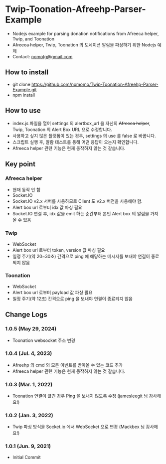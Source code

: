 # Twip-Toonation-Afreehp-Parser-Example

- Nodejs example for parsing donation notifications from Afreeca helper, Twip, and Toonation
- ~~Afreeca helper~~, Twip, Toonation 의 도네이션 알림을 파싱하기 위한 Nodejs 예제
- Contact: nomotg@gmail.com

## How to install

- git clone https://github.com/nomomo/Twip-Toonation-Afreehp-Parser-Example.git
- npm install

## How to use

- index.js 파일을 열어 settings 의 alertbox_url 을 자신의 ~~Afreeca helper~~, Twip, Toonation 의 Alert Box URL 으로 수정합니다.
- 사용하고 싶지 않은 플랫폼이 있는 경우, settings 의 use 를 false 로 바꿉니다.
- 스크립트 실행 후, 알람 테스트를 통해 어떤 응답이 오는지 확인합니다.
- Afreeca helper 관련 기능은 현재 동작하지 않는 것 같습니다.

## Key point

### Afreeca helper

- 현재 동작 안 함
- Socket.IO
- Socket.IO v2.x 서버를 사용하므로 Client 도 v2.x 버전을 사용해야 함.
- Alert box url 로부터 idx 값 파싱 필요
- Socket.IO 연결 후, idx 값을 emit 하는 순간부터 본인 Alert box 의 알림을 가져올 수 있음

### Twip

- WebSocket
- Alert box url 로부터 token, version 값 파싱 필요
- 일정 주기(약 20~30초) 간격으로 ping 에 해당하는 메시지를 보내야 연결이 종료되지 않음

### Toonation

- WebSocket
- Alert box url 로부터 payload 값 파싱 필요
- 일정 주기(약 12초) 간격으로 ping 을 보내야 연결이 종료되지 않음

## Change Logs

### 1.0.5 (May 29, 2024)

- Toonation websocket 주소 변경

### 1.0.4 (Jul. 4, 2023)

- Afreehp 의 cmd 외 모든 이벤트를 받아올 수 있는 코드 추가
- Afreeca helper 관련 기능은 현재 동작하지 않는 것 같습니다.

### 1.0.3 (Mar. 1, 2022)

- Toonation 연결이 끊긴 경우 Ping 을 보내지 않도록 수정 (jamesleegit 님 감사해요!)

### 1.0.2 (Jan. 3, 2022)

- Twip 파싱 방식을 Socket.io 에서 WebSocket 으로 변경 (Mackbex 님 감사해요!)

### 1.0.1 (Jun. 9, 2021)

- Initial Commit
